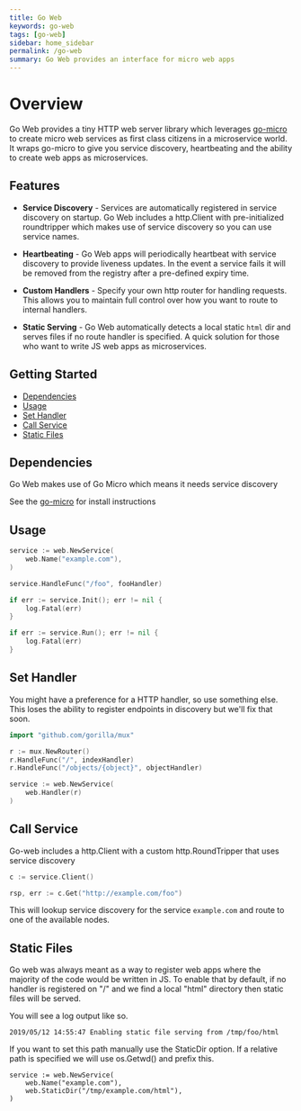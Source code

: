 ```yaml
---
title: Go Web
keywords: go-web
tags: [go-web]
sidebar: home_sidebar
permalink: /go-web
summary: Go Web provides an interface for micro web apps
---
```


# Overview

Go Web provides a tiny HTTP web server library which leverages [go-micro](https://github.com/micro/go-micro) to create 
micro web services as first class citizens in a microservice world. It wraps go-micro to give you service discovery, 
heartbeating and the ability to create web apps as microservices.

## Features

- **Service Discovery** - Services are automatically registered in service discovery on startup. Go Web includes 
a http.Client with pre-initialized roundtripper which makes use of service discovery so you can use service names.

- **Heartbeating** - Go Web apps will periodically heartbeat with service discovery to provide liveness updates. 
In the event a service fails it will be removed from the registry after a pre-defined expiry time.

- **Custom Handlers** - Specify your own http router for handling requests. This allows you to maintain full 
control over how you want to route to internal handlers.

- **Static Serving** - Go Web automatically detects a local static `html` dir and serves files if no route handler 
is specified. A quick solution for those who want to write JS web apps as microservices.

## Getting Started

- [Dependencies](#dependencies)
- [Usage](#usage)
- [Set Handler](#set-handler)
- [Call Service](#call-service)
- [Static Files](#static-files)

## Dependencies

Go Web makes use of Go Micro which means it needs service discovery

See the [go-micro](https://github.com/micro/go-micro#service-discovery) for install instructions

## Usage

```go
service := web.NewService(
	web.Name("example.com"),
)

service.HandleFunc("/foo", fooHandler)

if err := service.Init(); err != nil {
	log.Fatal(err)
}

if err := service.Run(); err != nil {
	log.Fatal(err)
}
```

## Set Handler

You might have a preference for a HTTP handler, so use something else. This loses the ability to register endpoints in discovery 
but we'll fix that soon.

```go
import "github.com/gorilla/mux"

r := mux.NewRouter()
r.HandleFunc("/", indexHandler)
r.HandleFunc("/objects/{object}", objectHandler)

service := web.NewService(
	web.Handler(r)
)
```

## Call Service

Go-web includes a http.Client with a custom http.RoundTripper that uses service discovery

```go
c := service.Client()

rsp, err := c.Get("http://example.com/foo")
```

This will lookup service discovery for the service `example.com` and route to one of the available nodes.

## Static Files

Go web was always meant as a way to register web apps where the majority of the code would be written in JS. To enable that by default, if no handler is registered on "/" and we find a local "html" directory then static files will be served.

You will see a log output like so.

```
2019/05/12 14:55:47 Enabling static file serving from /tmp/foo/html
```

If you want to set this path manually use the StaticDir option. If a relative path is specified we will use os.Getwd() and prefix this.

```
service := web.NewService(
	web.Name("example.com"),
	web.StaticDir("/tmp/example.com/html"),
)

```


